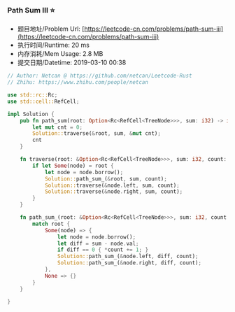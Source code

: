 
### Path Sum III :star:
- 题目地址/Problem Url: [https://leetcode-cn.com/problems/path-sum-iii](https://leetcode-cn.com/problems/path-sum-iii)
- 执行时间/Runtime: 20 ms 
- 内存消耗/Mem Usage: 2.8 MB
- 提交日期/Datetime: 2019-03-10 00:38

```rust
// Author: Netcan @ https://github.com/netcan/Leetcode-Rust
// Zhihu: https://www.zhihu.com/people/netcan

use std::rc::Rc;
use std::cell::RefCell;

impl Solution {
    pub fn path_sum(root: Option<Rc<RefCell<TreeNode>>>, sum: i32) -> i32 {
        let mut cnt = 0;
        Solution::traverse(&root, sum, &mut cnt);
        cnt
    }

    fn traverse(root: &Option<Rc<RefCell<TreeNode>>>, sum: i32, count: &mut i32) {
        if let Some(node) = root {
            let node = node.borrow();
            Solution::path_sum_(&root, sum, count);
            Solution::traverse(&node.left, sum, count);
            Solution::traverse(&node.right, sum, count);
        }
    }

    fn path_sum_(root: &Option<Rc<RefCell<TreeNode>>>, sum: i32, count: &mut i32) {
        match root {
            Some(node) => {
                let node = node.borrow();
                let diff = sum - node.val;
                if diff == 0 { *count += 1; }
                Solution::path_sum_(&node.left, diff, count);
                Solution::path_sum_(&node.right, diff, count);
            },
            None => {}
        }
    }

}


```
